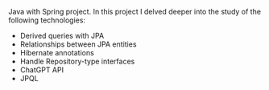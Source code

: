 Java with Spring project. 
In this project I delved deeper into the study of the following technologies:
- Derived queries with JPA
- Relationships between JPA entities
- Hibernate annotations
- Handle Repository-type interfaces
- ChatGPT API
- JPQL
